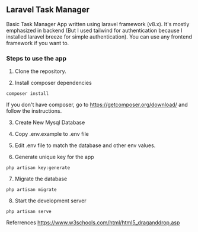## Laravel Task Manager

Basic Task Manager App written using laravel framework (v8.x). It's mostly emphasized in backend (But I used tailwind for authentication because I installed laravel breeze for simple authentication). You can use any frontend framework if you want to.

### Steps to use the app

1. Clone the repository.

2. Install composer dependencies

```
composer install
```

If you don't have composer, go to https://getcomposer.org/download/ and follow the instructions.

3. Create New Mysql Database

4. Copy .env.example to .env file

5. Edit .env file to match the database and other env values.

6. Generate unique key for the app
```
php artisan key:generate
```

7. Migrate the database
 ```
php artisan migrate
```

8. Start the development server
 ```
php artisan serve
```

Referrences
https://www.w3schools.com/html/html5_draganddrop.asp
